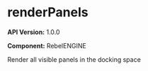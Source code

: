 # renderPanels

**API Version:** 1.0.0

**Component:** RebelENGINE

Render all visible panels in the docking space

